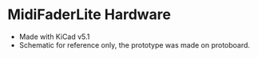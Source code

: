 # MidiFaderLite Hardware

 - Made with KiCad v5.1
 - Schematic for reference only, the prototype was made on protoboard.